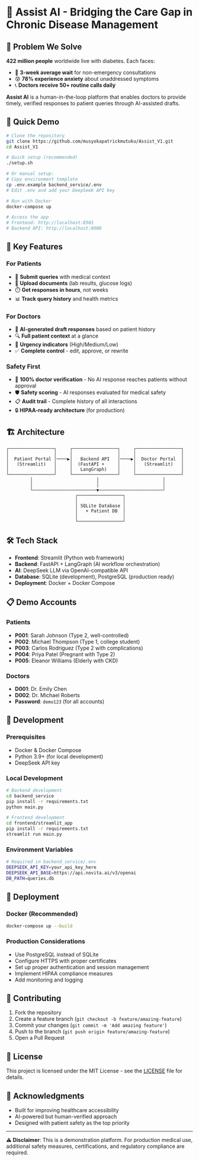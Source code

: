 # 🏥 Assist AI - Bridging the Care Gap in Chronic Disease Management

## 🎯 Problem We Solve

**422 million people** worldwide live with diabetes. Each faces:
- 📅 **3-week average wait** for non-emergency consultations
- 😰 **78% experience anxiety** about unaddressed symptoms
- 📞 **Doctors receive 50+ routine calls daily**

**Assist AI** is a human-in-the-loop platform that enables doctors to provide timely, verified responses to patient queries through AI-assisted drafts.

## 🚀 Quick Demo

```bash
# Clone the repository
git clone https://github.com/musyokapatrickmutuku/Assist_V1.git
cd Assist_V1

# Quick setup (recommended)
./setup.sh

# Or manual setup:
# Copy environment template
cp .env.example backend_service/.env
# Edit .env and add your DeepSeek API key

# Run with Docker
docker-compose up

# Access the app
# Frontend: http://localhost:8501
# Backend API: http://localhost:8000
```

## 🌟 Key Features

### For Patients
- 📝 **Submit queries** with medical context
- 📎 **Upload documents** (lab results, glucose logs)
- ⏱️ **Get responses in hours**, not weeks
- 📊 **Track query history** and health metrics

### For Doctors
- 🤖 **AI-generated draft responses** based on patient history
- 🔍 **Full patient context** at a glance
- 🚨 **Urgency indicators** (High/Medium/Low)
- ✅ **Complete control** - edit, approve, or rewrite

### Safety First
- 💯 **100% doctor verification** - No AI response reaches patients without approval
- 🛡️ **Safety scoring** - AI responses evaluated for medical safety
- 📋 **Audit trail** - Complete history of all interactions
- 🔒 **HIPAA-ready architecture** (for production)

## 🏗️ Architecture

```
┌─────────────────┐     ┌─────────────────┐     ┌─────────────────┐
│                 │     │                 │     │                 │
│  Patient Portal │────▶│   Backend API   │────▶│  Doctor Portal  │
│   (Streamlit)   │     │  (FastAPI +     │     │   (Streamlit)   │
│                 │     │   LangGraph)    │     │                 │
└─────────────────┘     └─────────────────┘     └─────────────────┘
         │                        │                        │
         │                        │                        │
         └────────────────────────▼────────────────────────┘
                          ┌─────────────────┐
                          │                 │
                          │ SQLite Database │
                          │   + Patient DB  │
                          │                 │
                          └─────────────────┘
```

## 🛠️ Tech Stack

- **Frontend**: Streamlit (Python web framework)
- **Backend**: FastAPI + LangGraph (AI workflow orchestration)
- **AI**: DeepSeek LLM via OpenAI-compatible API
- **Database**: SQLite (development), PostgreSQL (production ready)
- **Deployment**: Docker + Docker Compose

## 📋 Demo Accounts

### Patients
- **P001**: Sarah Johnson (Type 2, well-controlled)
- **P002**: Michael Thompson (Type 1, college student)
- **P003**: Carlos Rodriguez (Type 2 with complications)
- **P004**: Priya Patel (Pregnant with Type 2)
- **P005**: Eleanor Williams (Elderly with CKD)

### Doctors
- **D001**: Dr. Emily Chen
- **D002**: Dr. Michael Roberts
- **Password**: `demo123` (for all accounts)

## 🔧 Development

### Prerequisites
- Docker & Docker Compose
- Python 3.9+ (for local development)
- DeepSeek API key

### Local Development
```bash
# Backend development
cd backend_service
pip install -r requirements.txt
python main.py

# Frontend development  
cd frontend/streamlit_app
pip install -r requirements.txt
streamlit run main.py
```

### Environment Variables
```bash
# Required in backend_service/.env
DEEPSEEK_API_KEY=your_api_key_here
DEEPSEEK_API_BASE=https://api.novita.ai/v3/openai
DB_PATH=queries.db
```

## 🚀 Deployment

### Docker (Recommended)
```bash
docker-compose up --build
```

### Production Considerations
- Use PostgreSQL instead of SQLite
- Configure HTTPS with proper certificates
- Set up proper authentication and session management
- Implement HIPAA compliance measures
- Add monitoring and logging

## 🤝 Contributing

1. Fork the repository
2. Create a feature branch (`git checkout -b feature/amazing-feature`)
3. Commit your changes (`git commit -m 'Add amazing feature'`)
4. Push to the branch (`git push origin feature/amazing-feature`)
5. Open a Pull Request

## 📄 License

This project is licensed under the MIT License - see the [LICENSE](LICENSE) file for details.

## 🙏 Acknowledgments

- Built for improving healthcare accessibility
- AI-powered but human-verified approach
- Designed with patient safety as the top priority

---

**⚠️ Disclaimer**: This is a demonstration platform. For production medical use, additional safety measures, certifications, and regulatory compliance are required.